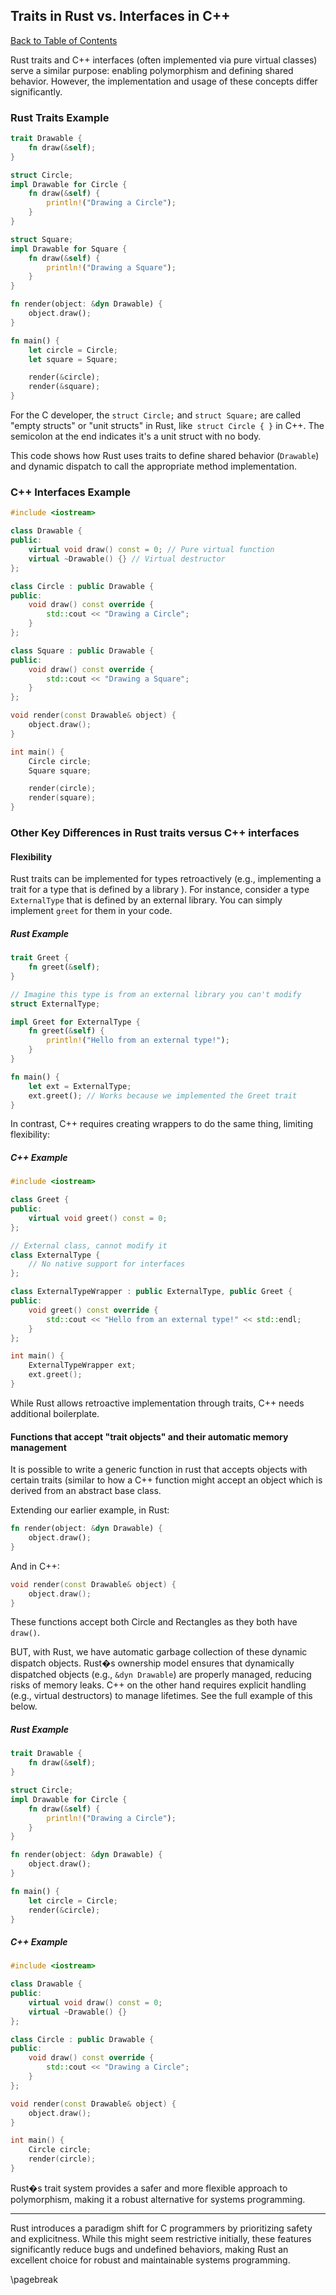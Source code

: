 ## Traits in Rust vs. Interfaces in C++

[Back to Table of Contents](#table-of-contents)

Rust traits and C++ interfaces (often implemented via pure virtual classes) serve a similar purpose: enabling polymorphism and defining shared behavior. However, the implementation and usage of these concepts differ significantly.

### Rust Traits Example

```rust
trait Drawable {
    fn draw(&self);
}

struct Circle;
impl Drawable for Circle {
    fn draw(&self) {
        println!("Drawing a Circle");
    }
}

struct Square;
impl Drawable for Square {
    fn draw(&self) {
        println!("Drawing a Square");
    }
}

fn render(object: &dyn Drawable) {
    object.draw();
}

fn main() {
    let circle = Circle;
    let square = Square;

    render(&circle);
    render(&square);
}
```

For the C developer, the `struct Circle;` and `struct Square;` are called "empty structs" or "unit structs" in Rust, like` struct Circle { }` in C++. The semicolon at the end indicates it's a unit struct with no body.

This code shows how Rust uses traits to define shared behavior (`Drawable`) and dynamic dispatch to call the appropriate method implementation.

### C++ Interfaces Example

```cpp
#include <iostream>

class Drawable {
public:
    virtual void draw() const = 0; // Pure virtual function
    virtual ~Drawable() {} // Virtual destructor
};

class Circle : public Drawable {
public:
    void draw() const override {
        std::cout << "Drawing a Circle";
    }
};

class Square : public Drawable {
public:
    void draw() const override {
        std::cout << "Drawing a Square";
    }
};

void render(const Drawable& object) {
    object.draw();
}

int main() {
    Circle circle;
    Square square;

    render(circle);
    render(square);
}
```

### Other Key Differences in Rust traits versus C++ interfaces

#### Flexibility

Rust traits can be implemented for types retroactively (e.g., implementing a trait for a type that is defined by a library ). For instance, consider a type `ExternalType` that is defined by an external library. You can simply implement `greet` for them in your code.

##### Rust Example

```rust
trait Greet {
    fn greet(&self);
}

// Imagine this type is from an external library you can't modify
struct ExternalType;

impl Greet for ExternalType {
    fn greet(&self) {
        println!("Hello from an external type!");
    }
}

fn main() {
    let ext = ExternalType;
    ext.greet(); // Works because we implemented the Greet trait
}
```

In contrast, C++ requires creating wrappers to do the same thing, limiting flexibility:

##### C++ Example

```cpp
#include <iostream>

class Greet {
public:
    virtual void greet() const = 0;
};

// External class, cannot modify it
class ExternalType {
    // No native support for interfaces
};

class ExternalTypeWrapper : public ExternalType, public Greet {
public:
    void greet() const override {
        std::cout << "Hello from an external type!" << std::endl;
    }
};

int main() {
    ExternalTypeWrapper ext;
    ext.greet();
}
```

While Rust allows retroactive implementation through traits, C++ needs additional boilerplate.

#### Functions that accept "trait objects" and their automatic memory management

It is possible to write a generic function in rust that accepts objects with certain traits (similar to how a C++ function might accept an object which is derived from an abstract base class.

Extending our earlier example, in Rust:

```rust
fn render(object: &dyn Drawable) {
    object.draw();
}
```

And in C++:

```cpp
void render(const Drawable& object) {
    object.draw();
}
```

These functions accept both Circle and Rectangles as they both have `draw()`.

BUT, with Rust, we have automatic garbage collection of these dynamic dispatch objects. Rust�s ownership model ensures that dynamically dispatched objects (e.g., `&dyn Drawable`) are properly managed, reducing risks of memory leaks. C++ on the other hand requires explicit handling (e.g., virtual destructors) to manage lifetimes. See the full example of this below.

##### Rust Example

```rust
trait Drawable {
    fn draw(&self);
}

struct Circle;
impl Drawable for Circle {
    fn draw(&self) {
        println!("Drawing a Circle");
    }
}

fn render(object: &dyn Drawable) {
    object.draw();
}

fn main() {
    let circle = Circle;
    render(&circle);
}
```

##### C++ Example

```cpp
#include <iostream>

class Drawable {
public:
    virtual void draw() const = 0;
    virtual ~Drawable() {}
};

class Circle : public Drawable {
public:
    void draw() const override {
        std::cout << "Drawing a Circle";
    }
};

void render(const Drawable& object) {
    object.draw();
}

int main() {
    Circle circle;
    render(circle);
}
```

Rust�s trait system provides a safer and more flexible approach to polymorphism, making it a robust alternative for systems programming.

---

Rust introduces a paradigm shift for C programmers by prioritizing safety and explicitness. While this might seem restrictive initially, these features significantly reduce bugs and undefined behaviors, making Rust an excellent choice for robust and maintainable systems programming.

\pagebreak
